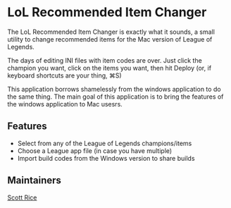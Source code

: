 LoL Recommended Item Changer
============================

The LoL Recommended Item Changer is exactly what it sounds, a small utility to change recommended items for the Mac version of League of Legends.

The days of editing INI files with item codes are over. Just click the champion you want, click on the items you want, then hit Deploy (or, if keyboard shortcuts are your thing, ⌘S)

This application borrows shamelessly from the windows application to do the same thing. The main goal of this application is to bring the features of the windows application to Mac usesrs.

Features
--------

* Select from any of the League of Legends champions/items
* Choose a League app file (in case you have multiple)
* Import build codes from the Windows version to share builds

Maintainers
-----------

[Scott Rice](https://github.com/scottrice)

